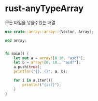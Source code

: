 # rust-anyTypeArray
모든 타입을 넣을수있는 배열
```rs
use crate::array::array::{Vector, Array};

mod array;


fn main() {
    let mut a = array![0 10. "asdf"];
    let b = array![0, 10., "asdf"];
    a.push(true);
    println!("{}, {}", a, b);

    for i in a.iter(){
        println!("{i:?}");
    }
}
```
